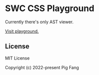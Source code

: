 # SWC CSS Playground

Currently there's only AST viewer.

[Visit playground.](https://swc-css.netlify.app/)

## License

MIT License

Copyright (c) 2022-present Pig Fang
